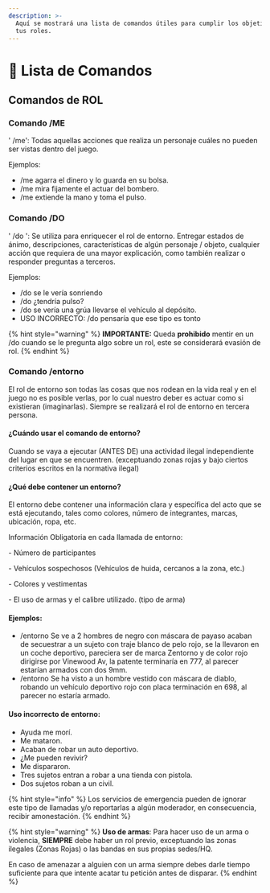 ```yaml
---
description: >-
  Aquí se mostrará una lista de comandos útiles para cumplir los objetivos de
  tus roles.
---
```


# 🤖 Lista de Comandos

## Comandos de ROL

### Comando /ME

' /me': Todas aquellas acciones que realiza un personaje cuáles no pueden ser vistas dentro del juego.

Ejemplos:

* /me agarra el dinero y lo guarda en su bolsa.
* /me mira fijamente el actuar del bombero.
* /me extiende la mano y toma el pulso.

### Comando /DO

' /do ': Se utiliza para enriquecer el rol de entorno. Entregar estados de ánimo, descripciones, características de algún personaje / objeto, cualquier acción que requiera de una mayor explicación, como también realizar o responder preguntas a terceros.

Ejemplos:

* /do se le vería sonriendo
* /do ¿tendría pulso?
* /do se vería una grúa llevarse el vehículo al depósito.
* USO INCORRECTO: /do pensaría que ese tipo es tonto

{% hint style="warning" %}
**IMPORTANTE:** Queda **prohibido** mentir en un /do cuando se le pregunta algo sobre un rol, este se considerará evasión de rol.
{% endhint %}

### Comando /entorno

El rol de entorno son todas las cosas que nos rodean en la vida real y en el juego no es posible verlas, por lo cual nuestro deber es actuar como si existieran (imaginarlas). Siempre se realizará el rol de entorno en tercera persona.

#### **¿Cuándo usar el comando de entorno?**

Cuando se vaya a ejecutar (ANTES DE) una actividad ilegal independiente del lugar en que se encuentren. (exceptuando zonas rojas y bajo ciertos criterios escritos en la normativa ilegal)

#### **¿Qué debe contener un entorno?**

El entorno debe contener una información clara y específica del acto que se está ejecutando, tales como colores, número de integrantes, marcas, ubicación, ropa, etc.

Información Obligatoria en cada llamada de entorno:

\- Número de participantes

\- Vehículos sospechosos (Vehículos de huida, cercanos a la zona, etc.)

\- Colores y vestimentas

\- El uso de armas y el calibre utilizado. (tipo de arma)

#### Ejemplos:

* /entorno Se ve a 2 hombres de negro con máscara de payaso acaban de secuestrar a un sujeto con traje blanco de pelo rojo, se la llevaron en un coche deportivo, pareciera ser de marca Zentorno y de color rojo dirigirse por Vinewood Av, la patente terminaría en 777, al parecer estarían armados con dos 9mm.
* /entorno Se ha visto a un hombre vestido con máscara de diablo, robando un vehículo deportivo rojo con placa terminación en 698, al parecer no estaría armado.

#### Uso incorrecto de entorno:

* Ayuda me morí.
* Me mataron.
* Acaban de robar un auto deportivo.
* ¿Me pueden revivir?
* Me dispararon.
* Tres sujetos entran a robar a una tienda con pistola.
* Dos sujetos roban a un civil.

{% hint style="info" %}
Los servicios de emergencia pueden de ignorar este tipo de llamadas y/o reportarlas a algún moderador, en consecuencia, recibir amonestación.
{% endhint %}

{% hint style="warning" %}
**Uso de armas**: Para hacer uso de un arma o violencia, **SIEMPRE** debe haber un rol previo, exceptuando las zonas ilegales (Zonas Rojas) o las bandas en sus propias sedes/HQ.

En caso de amenazar a alguien con un arma siempre debes darle tiempo suficiente para que intente acatar tu petición antes de disparar.
{% endhint %}
